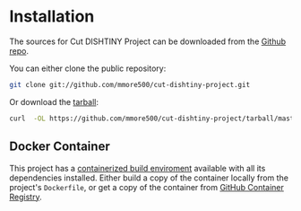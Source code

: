 # Installation

The sources for Cut DISHTINY Project can be downloaded from the [Github repo](https://github.com/mmore500/cut-dishtiny-project).

You can either clone the public repository:

```bash
git clone git://github.com/mmore500/cut-dishtiny-project.git
```
Or download the [tarball](https://github.com/mmore500/cut-dishtiny-project/tarball/master):

```bash
curl  -OL https://github.com/mmore500/cut-dishtiny-project/tarball/master
```

## Docker Container

This project has a [containerized build enviroment](https://docs.docker.com/engine/reference/commandline/build/) available with all its dependencies installed.
Either build a copy of the container locally from the project's `Dockerfile`,
or get a copy of the container from [GitHub Container Registry](https://ghcr.io/mmore500/cut-dishtiny-project}).
